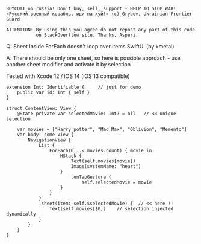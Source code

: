 ```
BOYCOTT on russia! Don't buy, sell, support - HELP TO STOP WAR!
«Русский военный корабль, иди на хуй!» (c) Grybov, Ukrainian Frontier Guard

ATTENTION: By using this you agree do not repost any part of this code
           on StackOverflow site. Thanks, Asperi.
```

Q: Sheet inside ForEach doesn't loop over items SwiftUI (by xmetal)

A: There should be only one sheet, so here is possible approach - use another sheet modifier and activate it by selection

Tested with Xcode 12 / iOS 14 (iOS 13 compatible)

```
extension Int: Identifiable {     // just for demo
    public var id: Int { self }
}

struct ContentView: View {
    @State private var selectedMovie: Int? = nil   // << unique selection

    var movies = ["Harry potter", "Mad Max", "Oblivion", "Memento"]
    var body: some View {
        NavigationView {
            List {
                ForEach(0 ..< movies.count) { movie in
                    HStack {
                        Text(self.movies[movie])
                        Image(systemName: "heart")
                    }
                        .onTapGesture {
                            self.selectedMovie = movie
                    }
                }
            }
            .sheet(item: self.$selectedMovie) {  // << here !!
                Text(self.movies[$0])    // selection injected dynamically
            }
        }
    }
}
```
